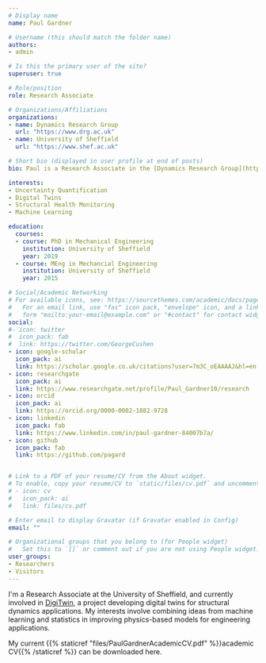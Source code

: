 ```yaml
---
# Display name
name: Paul Gardner

# Username (this should match the folder name)
authors:
- admin

# Is this the primary user of the site?
superuser: true

# Role/position
role: Research Associate

# Organizations/Affiliations
organizations:
- name: Dynamics Research Group
  url: "https://www.drg.ac.uk"
- name: University of Sheffield
  url: "https://www.shef.ac.uk"

# Short bio (displayed in user profile at end of posts)
bio: Paul is a Research Associate in the [Dynamics Research Group](http://www.drg.ac.uk). He's interested in enhancing engineering modelling with machine learning and statistics.

interests:
- Uncertainty Quantification
- Digital Twins
- Structural Health Monitoring
- Machine Learning

education:
  courses:
  - course: PhD in Mechanical Engineering
    institution: University of Sheffield
    year: 2019
  - course: MEng in Mechancial Engineering
    institution: University of Sheffield
    year: 2015

# Social/Academic Networking
# For available icons, see: https://sourcethemes.com/academic/docs/page-builder/#icons
#   For an email link, use "fas" icon pack, "envelope" icon, and a link in the
#   form "mailto:your-email@example.com" or "#contact" for contact widget.
social:
#- icon: twitter
#  icon_pack: fab
#  link: https://twitter.com/GeorgeCushen
- icon: google-scholar
  icon_pack: ai
  link: https://scholar.google.co.uk/citations?user=7m3C_oEAAAAJ&hl=en
- icon: researchgate
  icon_pack: ai
  link: https://www.researchgate.net/profile/Paul_Gardner10/research
- icon: orcid
  icon_pack: ai
  link: https://orcid.org/0000-0002-1882-9728
- icon: linkedin
  icon_pack: fab
  link: https://www.linkedin.com/in/paul-gardner-84007b7a/
- icon: github
  icon_pack: fab
  link: https://github.com/pagard


# Link to a PDF of your resume/CV from the About widget.
# To enable, copy your resume/CV to `static/files/cv.pdf` and uncomment the lines below.
# - icon: cv
#   icon_pack: ai
#   link: files/cv.pdf

# Enter email to display Gravatar (if Gravatar enabled in Config)
email: ""

# Organizational groups that you belong to (for People widget)
#   Set this to `[]` or comment out if you are not using People widget.
user_groups:
- Researchers
- Visitors
---
```


I'm a Research Associate at the University of Sheffield, and currently involved in [DigiTwin](https://digitwin.ac.uk/), a project developing digital twins for structural dynamics applications. My interests involve combining ideas from machine learning and statistics in improving physics-based models for engineering applications.

My current {{% staticref "files/PaulGardnerAcademicCV.pdf" %}}academic CV{{% /staticref %}} can be downloaded here.
